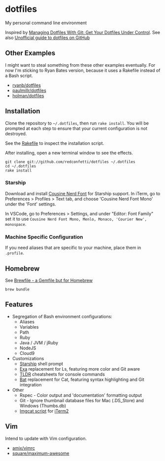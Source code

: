 # dotfiles

My personal command line environment

Inspired by [Managing Dotfiles With Git: Get Your Dotfiles Under Control](https://www.foraker.com/blog/get-your-dotfiles-under-control).
See also [Unofficial guide to dotfiles on GitHub](http://dotfiles.github.io/)

## Other Examples

I might want to steal something from these other examples eventually. For now I'm sticking to Ryan Bates version, because it uses a Rakefile instead of a Bash script.

* [ryanb/dotfiles](https://github.com/ryanb/dotfiles)
* [paulmillr/dotfiles](https://github.com/paulmillr/dotfiles/blob/master/bootstrap-new-system.sh)
* [holman/dotfiles](https://github.com/holman/dotfiles)

## Installation

Clone the repository to `~/.dotfiles`, then run `rake install`. You will be prompted at each step to ensure that your current configuration is not destroyed.

See the [Rakefile](./Rakefile) to inspect the installation script.

After installing, open a new terminal window to see the effects.

``` shell
git clone git://github.com/redconfetti/dotfiles ~/.dotfiles
cd ~/.dotfiles
rake install
```

### Starship

Download and install [Cousine Nerd Font](https://www.nerdfonts.com/font-downloads) for Starship support.
In iTerm, go to Preferences > Profiles > Text tab, and choose 'Cousine Nerd Font Mono'
under the 'Font' settings.

In VSCode, go to Preferences > Settings, and under "Editor: Font Family" set
it to use `Cousine Nerd Font Mono, Menlo, Monaco, 'Courier New', monospace`.

### Machine Specific Configuration

If you need aliases that are specific to your machine, place them in `.profile`.

## Homebrew

See [Brewfile - a Gemfile but for Homebrew](https://robots.thoughtbot.com/brewfile-a-gemfile-but-for-homebrew)

``` shell
brew bundle
```

## Features

* Segregation of Bash environment configurations:
  * Aliases
  * Variables
  * Path
  * Ruby
  * Java / JVM / jRuby
  * NodeJS
  * Cloud9
* Customizations
  * [Starship] shell prompt
  * [Exa] replacement for Ls, featuring more color and Git aware
  * [TLDR] cheatsheets for console commands
  * [Bat] replacement for Cat, featuring syntax highlighting and Git integration
* Other
  * Rspec - Color output and 'documentation' formatting output
  * Git - Ignore thumbnail database files for Mac (.DS_Store) and Windows
    (Thumbs.db)
  * [Imgcat script] for [iTerm2]

[Starship]: https://starship.rs/
[Exa]: https://the.exa.website/
[TLDR]: https://github.com/tldr-pages/tldr
[Bat]: https://github.com/sharkdp/bat
[Imgcat script]: https://iterm2.com/documentation-images.html
[iTerm2]: https://iterm2.com/index.html

## Vim

Intend to update with Vim configuration.

* [amix/vimrc](https://github.com/amix/vimrc/blob/master/vimrcs/basic.vim)
* [square/maximum-awesome](https://github.com/square/maximum-awesome)
